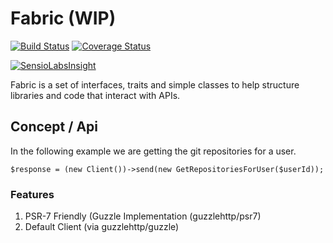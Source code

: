 # Fabric (WIP)

[![Build Status](https://travis-ci.org/gsdevme/Fabric.svg?branch=master)](https://travis-ci.org/gsdevme/Fabric)
[![Coverage Status](https://coveralls.io/repos/github/gsdevme/Fabric/badge.svg?branch=master)](https://coveralls.io/github/gsdevme/Fabric?branch=master)

[![SensioLabsInsight](https://insight.sensiolabs.com/projects/c99440aa-6673-4870-8b56-4c39bd71366d/big.png)](https://insight.sensiolabs.com/projects/c99440aa-6673-4870-8b56-4c39bd71366d)

Fabric is a set of interfaces, traits and simple classes to help structure libraries and code that interact with APIs.

## Concept / Api

In the following example we are getting the git repositories for a user.

```
$response = (new Client())->send(new GetRepositoriesForUser($userId));
```


### Features

1. PSR-7 Friendly (Guzzle Implementation (guzzlehttp/psr7)
2. Default Client (via guzzlehttp/guzzle)
